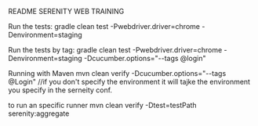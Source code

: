 README
SERENITY WEB TRAINING

Run the tests:
gradle clean test -Pwebdriver.driver=chrome -Denvironment=staging

Run the tests by tag:
gradle clean test -Pwebdriver.driver=chrome -Denvironment=staging -Dcucumber.options="--tags @login"

Running with Maven
mvn clean verify -Dcucumber.options="--tags @Login"  //if you don't specify the environment it will tajke
the environment you specify in the serneity conf.

to run an specific runner
mvn clean verify -Dtest=testPath serenity:aggregate